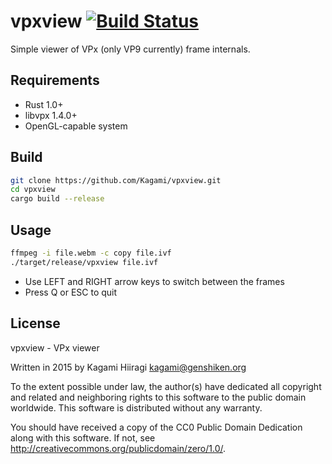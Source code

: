 # vpxview [![Build Status](https://travis-ci.org/Kagami/vpxview.svg?branch=master)](https://travis-ci.org/Kagami/vpxview)

Simple viewer of VPx (only VP9 currently) frame internals.

## Requirements

* Rust 1.0+
* libvpx 1.4.0+
* OpenGL-capable system

## Build

```bash
git clone https://github.com/Kagami/vpxview.git
cd vpxview
cargo build --release
```

## Usage

```bash
ffmpeg -i file.webm -c copy file.ivf
./target/release/vpxview file.ivf
```

* Use LEFT and RIGHT arrow keys to switch between the frames
* Press Q or ESC to quit

## License

vpxview - VPx viewer

Written in 2015 by Kagami Hiiragi <kagami@genshiken.org>

To the extent possible under law, the author(s) have dedicated all copyright and related and neighboring rights to this software to the public domain worldwide. This software is distributed without any warranty.

You should have received a copy of the CC0 Public Domain Dedication along with this software. If not, see <http://creativecommons.org/publicdomain/zero/1.0/>.
